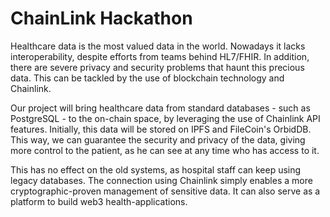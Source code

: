 # ChainLink Hackathon

Healthcare data is the most valued data in the world. Nowadays it lacks interoperability, despite efforts from teams behind HL7/FHIR. In addition, there are severe privacy and security problems that haunt this precious data. This can be tackled by the use of blockchain technology and Chainlink.

Our project will bring healthcare data from standard databases - such as PostgreSQL - to the on-chain space, by leveraging the use of Chainlink API features. Initially, this data will be stored on IPFS and FileCoin's OrbidDB. This way, we can guarantee the security and privacy of the data, giving more control to the patient, as he can see at any time who has access to it.

This has no effect on the old systems, as hospital staff can keep using legacy databases. The connection using Chainlink simply enables a more cryptographic-proven management of sensitive data. It can also serve as a platform to build web3 health-applications.